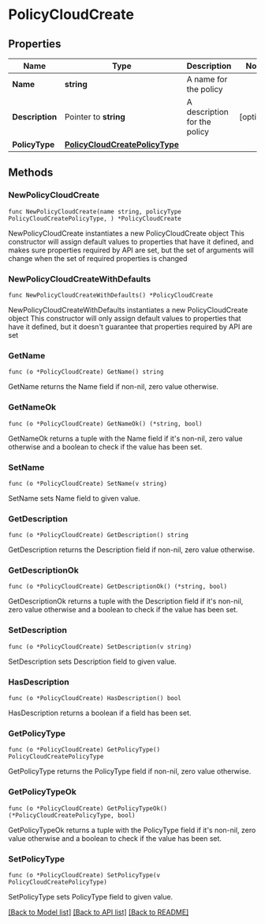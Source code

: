 # PolicyCloudCreate

## Properties

Name | Type | Description | Notes
------------ | ------------- | ------------- | -------------
**Name** | **string** | A name for the policy | 
**Description** | Pointer to **string** | A description for the policy | [optional] 
**PolicyType** | [**PolicyCloudCreatePolicyType**](policyCloudCreate_policyType.md) |  | 

## Methods

### NewPolicyCloudCreate

`func NewPolicyCloudCreate(name string, policyType PolicyCloudCreatePolicyType, ) *PolicyCloudCreate`

NewPolicyCloudCreate instantiates a new PolicyCloudCreate object
This constructor will assign default values to properties that have it defined,
and makes sure properties required by API are set, but the set of arguments
will change when the set of required properties is changed

### NewPolicyCloudCreateWithDefaults

`func NewPolicyCloudCreateWithDefaults() *PolicyCloudCreate`

NewPolicyCloudCreateWithDefaults instantiates a new PolicyCloudCreate object
This constructor will only assign default values to properties that have it defined,
but it doesn't guarantee that properties required by API are set

### GetName

`func (o *PolicyCloudCreate) GetName() string`

GetName returns the Name field if non-nil, zero value otherwise.

### GetNameOk

`func (o *PolicyCloudCreate) GetNameOk() (*string, bool)`

GetNameOk returns a tuple with the Name field if it's non-nil, zero value otherwise
and a boolean to check if the value has been set.

### SetName

`func (o *PolicyCloudCreate) SetName(v string)`

SetName sets Name field to given value.


### GetDescription

`func (o *PolicyCloudCreate) GetDescription() string`

GetDescription returns the Description field if non-nil, zero value otherwise.

### GetDescriptionOk

`func (o *PolicyCloudCreate) GetDescriptionOk() (*string, bool)`

GetDescriptionOk returns a tuple with the Description field if it's non-nil, zero value otherwise
and a boolean to check if the value has been set.

### SetDescription

`func (o *PolicyCloudCreate) SetDescription(v string)`

SetDescription sets Description field to given value.

### HasDescription

`func (o *PolicyCloudCreate) HasDescription() bool`

HasDescription returns a boolean if a field has been set.

### GetPolicyType

`func (o *PolicyCloudCreate) GetPolicyType() PolicyCloudCreatePolicyType`

GetPolicyType returns the PolicyType field if non-nil, zero value otherwise.

### GetPolicyTypeOk

`func (o *PolicyCloudCreate) GetPolicyTypeOk() (*PolicyCloudCreatePolicyType, bool)`

GetPolicyTypeOk returns a tuple with the PolicyType field if it's non-nil, zero value otherwise
and a boolean to check if the value has been set.

### SetPolicyType

`func (o *PolicyCloudCreate) SetPolicyType(v PolicyCloudCreatePolicyType)`

SetPolicyType sets PolicyType field to given value.



[[Back to Model list]](../README.md#documentation-for-models) [[Back to API list]](../README.md#documentation-for-api-endpoints) [[Back to README]](../README.md)


